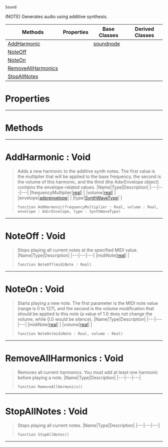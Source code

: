  `Sound`

(NOTE) Generates audio using additive synthesis.

|Methods|Properties|Base Classes|Derived Classes|
|---|---|---|---|
|[ AddHarmonic](https://github.com/zeroengineteam/ZeroDocs/blob/master/code_reference/class_reference/additivesynthnode.markdown#addharmonic-void)| |[soundnode](https://github.com/zeroengineteam/ZeroDocs/blob/master/code_reference/class_reference/soundnode.markdown)| |
|[ NoteOff](https://github.com/zeroengineteam/ZeroDocs/blob/master/code_reference/class_reference/additivesynthnode.markdown#noteoff-void)| | | |
|[ NoteOn](https://github.com/zeroengineteam/ZeroDocs/blob/master/code_reference/class_reference/additivesynthnode.markdown#noteon-void)| | | |
|[ RemoveAllHarmonics](https://github.com/zeroengineteam/ZeroDocs/blob/master/code_reference/class_reference/additivesynthnode.markdown#removeallharmonics-void)| | | |
|[ StopAllNotes](https://github.com/zeroengineteam/ZeroDocs/blob/master/code_reference/class_reference/additivesynthnode.markdown#stopallnotes-void)| | | |


 #  Properties


---  
 #  Methods


---  
 #  AddHarmonic : Void

> Adds a new harmonic to the additive synth notes. The first value is the multiplier that will be applied to the base frequency, the second is the volume of this harmonic, and the third (the AdsrEnvelope object) contains the envelope-related values.
> |Name|Type|Description|
> |---|---|---|
> |frequencyMultiplier|[real](https://github.com/zeroengineteam/ZeroDocs/blob/master/code_reference/nada_base_types/real.markdown)| |
> |volume|[real](https://github.com/zeroengineteam/ZeroDocs/blob/master/code_reference/nada_base_types/real.markdown)| |
> |envelope|[adsrenvelope](https://github.com/zeroengineteam/ZeroDocs/blob/master/code_reference/class_reference/adsrenvelope.markdown)| |
> |type|[SynthWaveType](https://github.com/zeroengineteam/ZeroDocs/blob/master/code_reference/enum_reference.markdown#synthwavetype)| |
> ``` lang=cpp, name=Nada
> function AddHarmonic(frequencyMultiplier : Real, volume : Real, envelope : AdsrEnvelope, type : SynthWaveType)
> ``` 


---  
 #  NoteOff : Void

> Stops playing all current notes at the specified MIDI value.
> |Name|Type|Description|
> |---|---|---|
> |midiNote|[real](https://github.com/zeroengineteam/ZeroDocs/blob/master/code_reference/nada_base_types/real.markdown)| |
> ``` lang=cpp, name=Nada
> function NoteOff(midiNote : Real)
> ``` 


---  
 #  NoteOn : Void

> Starts playing a new note. The first parameter is the MIDI note value (range is 0 to 127), and the second is the volume modification that should be applied to this note (a value of 1.0 does not change the volume, while 0.0 would be silence).
> |Name|Type|Description|
> |---|---|---|
> |midiNote|[real](https://github.com/zeroengineteam/ZeroDocs/blob/master/code_reference/nada_base_types/real.markdown)| |
> |volume|[real](https://github.com/zeroengineteam/ZeroDocs/blob/master/code_reference/nada_base_types/real.markdown)| |
> ``` lang=cpp, name=Nada
> function NoteOn(midiNote : Real, volume : Real)
> ``` 


---  
 #  RemoveAllHarmonics : Void

> Removes all current harmonics. You must add at least one harmonic before playing a note.
> |Name|Type|Description|
> |---|---|---|
> ``` lang=cpp, name=Nada
> function RemoveAllHarmonics()
> ``` 


---  
 #  StopAllNotes : Void

> Stops playing all current notes.
> |Name|Type|Description|
> |---|---|---|
> ``` lang=cpp, name=Nada
> function StopAllNotes()
> ``` 


---  
 

 